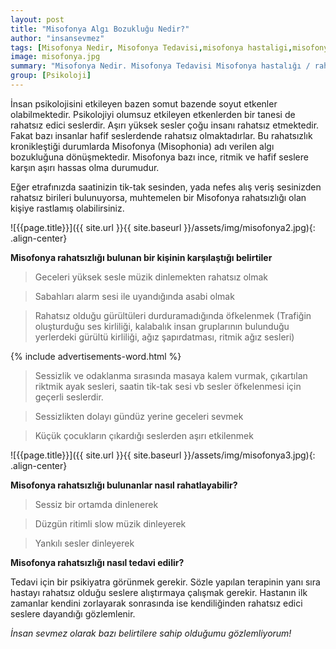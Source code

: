 ```yaml
---
layout: post
title: "Misofonya Algı Bozukluğu Nedir?"
author: "insansevmez"
tags: [Misofonya Nedir, Misofonya Tedavisi,misofonya hastaligi,misofonya rahatsizligi,algı bozuklugu,asabiyet,yuksek sesler,psikoloji]
image: misofonya.jpg
summary: "Misofonya Nedir. Misofonya Tedavisi Misofonya hastalığı / rahatsızlığı bulunan bir kişinin karşılaştığı belirtiler. Misofonya hastalığı / rahatsızlığı bulunanlar nasıl rahatlayabilir? Misofonya hastalığı / rahatsızlığı nasıl tedavi edilir? Geceleri yüksek sesle müzik dinlemekten rahatsız olmak Sabahları alarm sesi ile uyandığında asabi olmak Küçük çocukların çıkardığı seslerden aşırı etkilenmek Trafiğin oluşturduğu ses kirliliği"
group: [Psikoloji]
---
```


İnsan psikolojisini etkileyen bazen somut bazende soyut etkenler olabilmektedir. Psikolojiyi olumsuz etkileyen etkenlerden bir tanesi de rahatsız edici seslerdir. Aşırı yüksek sesler çoğu insanı rahatsız etmektedir. Fakat bazı insanlar hafif seslerdende rahatsız olmaktadırlar. Bu rahatsızlık kronikleştiği durumlarda Misofonya (Misophonia) adı verilen algı bozukluğuna dönüşmektedir. Misofonya bazı ince, ritmik ve hafif seslere karşın aşırı hassas olma durumudur.

Eğer etrafınızda saatinizin tik-tak sesinden, yada nefes alış veriş sesinizden rahatsız birileri bulunuyorsa, muhtemelen bir Misofonya rahatsızlığı olan kişiye rastlamış olabilirsiniz.

![{{page.title}}]({{ site.url }}{{ site.baseurl }}/assets/img/misofonya2.jpg){: .align-center}

**Misofonya rahatsızlığı bulunan bir kişinin karşılaştığı belirtiler**

>Geceleri yüksek sesle müzik dinlemekten rahatsız olmak

>Sabahları alarm sesi ile uyandığında asabi olmak

>Rahatsız olduğu gürültüleri durduramadığında öfkelenmek (Trafiğin oluşturduğu ses kirliliği, kalabalık insan gruplarının bulunduğu yerlerdeki gürültü kirliliği, ağız şapırdatması, ritmik ağız sesleri)

{% include advertisements-word.html %}

>Sessizlik ve odaklanma sırasında masaya kalem vurmak, çıkartılan riktmik ayak sesleri, saatin tik-tak sesi vb sesler öfkelenmesi için geçerli seslerdir.

>Sessizlikten dolayı gündüz yerine geceleri sevmek

>Küçük çocukların çıkardığı seslerden aşırı etkilenmek

![{{page.title}}]({{ site.url }}{{ site.baseurl }}/assets/img/misofonya3.jpg){: .align-center}

**Misofonya rahatsızlığı bulunanlar nasıl rahatlayabilir?**

>Sessiz bir ortamda dinlenerek

>Düzgün ritimli slow müzik dinleyerek

>Yankılı sesler dinleyerek

**Misofonya rahatsızlığı nasıl tedavi edilir?**

Tedavi için bir psikiyatra görünmek gerekir. Sözle yapılan terapinin yanı sıra hastayı rahatsız olduğu seslere alıştırmaya çalışmak gerekir. Hastanın ilk zamanlar kendini zorlayarak sonrasında ise kendiliğinden rahatsız edici seslere dayandığı gözlemlenir.



*İnsan sevmez olarak bazı belirtilere sahip olduğumu gözlemliyorum!*   